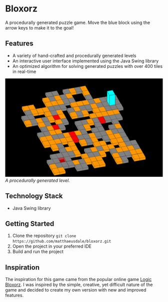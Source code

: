 # Bloxorz
A procedurally generated puzzle game. Move the blue block using the arrow keys to make it to the goal!

## Features
- A variety of hand-crafted and procedurally generated levels
- An interactive user interface implemented using the Java Swing library 
- An optimized algorithm for solving generated puzzles with over 400 tiles in real-time 

![alt](https://github.com/matthaeusdale/Bloxorz/blob/main/bloxorz_image.png)
*A procedurally generated level.*

## Technology Stack
- Java Swing library 

## Getting Started
1. Clone the repository `git clone https://github.com/matthaeusdale/bloxorz.git`
2. Open the project in your preferred IDE 
3. Build and run the project 

## Inspiration
The inspiration for this game came from the popular online game [Logic Bloxorz](https://www.mathplayground.com/logic_bloxorz.html). I was inspired by the simple, creative, yet difficult nature of the game and decided to create my own version with new and improved features.
